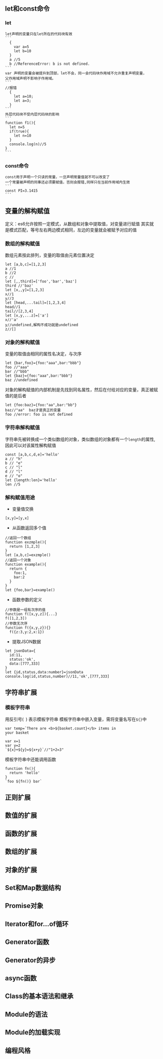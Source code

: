 ## let和const命令
### let
    let声明的变量只在let所在的代码块有效
    ```
      {
        var a=5
        let b=10
      }
      a //5
      b //ReferenceError: b is not defined.
    ```
    var 声明的变量会被提升到顶部，let不会，同一会代码块作用域不允许重复声明变量，
    父作用域声明不影响子作用域。
    ```
    //报错
      {
        let a=10;
        let a=3;
      }
    ```
    外层代码块不受内层代码块的影响
    ```
    function f1(){
      let n=5
      if(true){
        let n=10
      }
      console.log(n)//5
    }
    ```
### const命令
    const用于声明一个只读的常量，一旦声明常量值就不可以改变了
    一个常量被声明的同事还必须要赋值，否则会报错,同样只在当前作用域内生效
    ```
    const PI=3.1415
    ```

## 变量的解构赋值
定义：es6允许按照一定模式，从数组和对象中提取值，对变量进行赋值
其实就是模式匹配，等号左右两边模式相同，左边的变量就会被赋予对应的值
### 数组的解构赋值
数组元素按此排列，变量的取值由元素位置决定
```
let [a,b,c]=[1,2,3]
a //1
b //2
c //
let [,,third]=['foo','bar','baz']
third //'baz'
let [x,,y]=[1,2,3]
x//1
y//3
let [head,...tail]=[1,2,3,4]
head//1
tail//[2,3,4]
let [x,y,...z]=['a']
x//'a'
y//undefined,解构不成功就是undefined
z//[]
```
### 对象的解构赋值
变量的取值由相同的属性名决定，与次序
```
let {bar,foo}={foo:"aaa",bar:"bbb"}
foo //"aaa"
bar //"bbb"
let {baz}={foo:"aaa",bar:"bbb"}
baz //undefined
```
对象的解构赋值的内部机制是先找到同名属性，然后在付给对应的变量，真正被赋值的是后者
```
let {foo:baz}={foo:"aa",bar:"bb"}
baz//"aa"  baz才是真正的变量
foo //error: foo is not defined
```
### 字符串解构赋值
字符串先被转换成一个类似数组的对象，类似数组的对象都有一个`length`的属性,因此可以对该属性解构赋值
```
const [a,b,c,d,e]='hello'
a // "h"
b // "e"
c // "l"
d // "l"
e // "o"
let {length:len}='hello'
len //5
```
### 解构赋值用途
* 变量值交换
```
[x,y]=[y,x]
```
* 从函数返回多个值
```
//返回一个数组
function exzmple(){
  return [1,2,3]
}
let [a,b,c]=exzmple()
//返回一个对象
function example(){
  return {
    foo:1,
    bar:2
  }
}
let {foo,bar}=example()
```
* 函数参数的定义
```
//参数是一组有次序的值
function f([x,y,z]){...}
f([1,2,3])
//参数无次序
function f({x,y,z}){}
  f({z:3,y:2,x:1})
```
* 提取JSON数据
```
let jsonData={
  id:11,
  status:'ok',
  data:[777,333]
}
let {id,status,data:number}=jsonData
console.log(id,status,number)//11,'ok',[777,333]
```
## 字符串扩展
### 模板字符串
用反引号(` `) 表示模板字符串
模板字符串中嵌入变量，需将变量名写在`${}`中
```
var temp=`There are <b>${basket.count}</b> items in
your basket
`
var x=1
var y=2
`${x}+${y}=${x+y}`//"1+2=3"
```
模板字符串中还能调用函数
```
function fn(){
  return 'hello'
}
`foo ${fn()} bar`
```
## 正则扩展
## 数值的扩展
## 函数的扩展
## 数组的扩展
## 对象的扩展
## Set和Map数据结构
## Promise对象
## Iterator和for...of循环
## Generator函数
## Generator的异步
## async函数
## Class的基本语法和继承
## Module的语法
## Module的加载实现
## 编程风格
